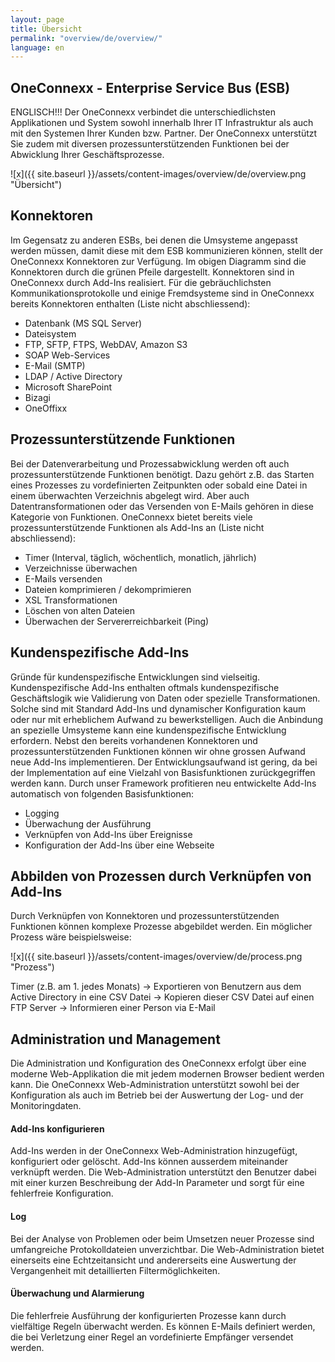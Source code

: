 ```yaml
---
layout: page
title: Übersicht
permalink: "overview/de/overview/"
language: en
---
```


## OneConnexx - Enterprise Service Bus (ESB)

ENGLISCH!!! Der OneConnexx verbindet die unterschiedlichsten Applikationen und System sowohl innerhalb Ihrer IT Infrastruktur als auch mit den Systemen Ihrer Kunden bzw. Partner.
Der OneConnexx unterstützt Sie zudem mit diversen prozessunterstützenden Funktionen bei der Abwicklung Ihrer Geschäftsprozesse.

![x]({{ site.baseurl }}/assets/content-images/overview/de/overview.png "Übersicht")

## Konnektoren

Im Gegensatz zu anderen ESBs, bei denen die Umsysteme angepasst werden müssen, damit diese mit dem ESB kommunizieren können, stellt der OneConnexx Konnektoren zur Verfügung. Im obigen Diagramm sind die Konnektoren durch die grünen Pfeile dargestellt. Konnektoren sind in OneConnexx durch Add-Ins realisiert.
Für die gebräuchlichsten Kommunikationsprotokolle und einige Fremdsysteme sind in OneConnexx bereits Konnektoren enthalten (Liste nicht abschliessend):

* Datenbank (MS SQL Server)
* Dateisystem
* FTP, SFTP, FTPS, WebDAV, Amazon S3
* SOAP Web-Services
* E-Mail (SMTP)
* LDAP / Active Directory
* Microsoft SharePoint
* Bizagi
* OneOffixx

## Prozessunterstützende Funktionen

Bei der Datenverarbeitung und Prozessabwicklung werden oft auch prozessunterstützende Funktionen benötigt. Dazu gehört z.B. das Starten eines Prozesses zu vordefinierten Zeitpunkten oder sobald eine Datei in einem überwachten Verzeichnis abgelegt wird. Aber auch Datentransformationen oder das Versenden von E-Mails gehören in diese Kategorie von Funktionen. 
OneConnexx bietet bereits viele prozessunterstützende Funktionen als Add-Ins an (Liste nicht abschliessend):

* Timer (Interval, täglich, wöchentlich, monatlich, jährlich)
* Verzeichnisse überwachen
* E-Mails versenden
* Dateien komprimieren / dekomprimieren
* XSL Transformationen
* Löschen von alten Dateien
* Überwachen der Servererreichbarkeit (Ping)

## Kundenspezifische Add-Ins

Gründe für kundenspezifische Entwicklungen sind vielseitig. Kundenspezifische Add-Ins enthalten oftmals kundenspezifische Geschäftslogik wie Validierung von Daten oder spezielle Transformationen. Solche sind mit Standard Add-Ins und dynamischer Konfiguration kaum oder nur mit erheblichem Aufwand zu bewerkstelligen. Auch die Anbindung an spezielle Umsysteme kann eine kundenspezifische Entwicklung erfordern.
Nebst den bereits vorhandenen Konnektoren und prozessunterstützenden Funktionen können wir ohne grossen Aufwand neue Add-Ins implementieren. Der Entwicklungsaufwand ist gering, da bei der Implementation auf eine Vielzahl von Basisfunktionen zurückgegriffen werden kann.
Durch unser Framework profitieren neu entwickelte Add-Ins automatisch von folgenden Basisfunktionen:

* Logging
* Überwachung der Ausführung
* Verknüpfen von Add-Ins über Ereignisse
* Konfiguration der Add-Ins über eine Webseite
 
## Abbilden von Prozessen durch Verknüpfen von Add-Ins 

Durch Verknüpfen von Konnektoren und prozessunterstützenden Funktionen können komplexe Prozesse abgebildet werden. Ein möglicher Prozess wäre beispielsweise:

![x]({{ site.baseurl }}/assets/content-images/overview/de/process.png "Prozess")

Timer (z.B. am 1. jedes Monats) -> Exportieren von Benutzern aus dem Active Directory in eine CSV Datei -> Kopieren dieser CSV Datei auf einen FTP Server -> Informieren einer Person via E-Mail

## Administration und Management

Die Administration und Konfiguration des OneConnexx erfolgt über eine moderne Web-Applikation die mit jedem modernen Browser bedient werden kann. Die OneConnexx Web-Administration unterstützt sowohl bei der Konfiguration als auch im Betrieb bei der Auswertung der Log- und der Monitoringdaten.

#### Add-Ins konfigurieren

Add-Ins werden in der OneConnexx Web-Administration hinzugefügt, konfiguriert oder gelöscht. Add-Ins können ausserdem miteinander verknüpft werden. Die Web-Administration unterstützt den Benutzer dabei mit einer kurzen Beschreibung der Add-In Parameter und sorgt für eine fehlerfreie Konfiguration.

#### Log

Bei der Analyse von Problemen oder beim Umsetzen neuer Prozesse sind umfangreiche Protokolldateien unverzichtbar. Die Web-Administration bietet einerseits eine Echtzeitansicht und andererseits eine Auswertung der Vergangenheit mit detaillierten Filtermöglichkeiten.

#### Überwachung und Alarmierung

Die fehlerfreie Ausführung der konfigurierten Prozesse kann durch vielfältige Regeln überwacht werden. Es können E-Mails definiert werden, die bei Verletzung einer Regel an vordefinierte Empfänger versendet werden.
